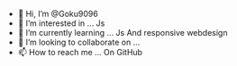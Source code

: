 - 👋 Hi, I’m @Goku9096
- 👀 I’m interested in ... Js
- 🌱 I’m currently learning ... Js And responsive webdesign
- 💞️ I’m looking to collaborate on ...
- 📫 How to reach me ... On GitHub


<!---
Goku9096/Goku9096 is a ✨ special ✨ repository because its `README.md` (this file) appears on your GitHub profile.
You can click the Preview link to take a look at your changes.
--->
